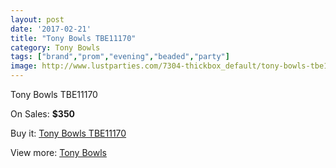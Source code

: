 ```yaml
---
layout: post
date: '2017-02-21'
title: "Tony Bowls TBE11170"
category: Tony Bowls
tags: ["brand","prom","evening","beaded","party"]
image: http://www.lustparties.com/7304-thickbox_default/tony-bowls-tbe11170.jpg
---
```

Tony Bowls TBE11170

On Sales: **$350**
<a href="https://www.lustparties.com/en/tony-bowls/2467-tony-bowls-tbe11170.html"><amp-img layout="responsive" width="600" height="600" src="//www.lustparties.com/7304-thickbox_default/tony-bowls-tbe11170.jpg" alt="Tony Bowls TBE11170 0" /></a>
<a href="https://www.lustparties.com/en/tony-bowls/2467-tony-bowls-tbe11170.html"><amp-img layout="responsive" width="600" height="600" src="//www.lustparties.com/7305-thickbox_default/tony-bowls-tbe11170.jpg" alt="Tony Bowls TBE11170 1" /></a>
<a href="https://www.lustparties.com/en/tony-bowls/2467-tony-bowls-tbe11170.html"><amp-img layout="responsive" width="600" height="600" src="//www.lustparties.com/7306-thickbox_default/tony-bowls-tbe11170.jpg" alt="Tony Bowls TBE11170 2" /></a>
<a href="https://www.lustparties.com/en/tony-bowls/2467-tony-bowls-tbe11170.html"><amp-img layout="responsive" width="600" height="600" src="//www.lustparties.com/7307-thickbox_default/tony-bowls-tbe11170.jpg" alt="Tony Bowls TBE11170 3" /></a>
<a href="https://www.lustparties.com/en/tony-bowls/2467-tony-bowls-tbe11170.html"><amp-img layout="responsive" width="600" height="600" src="//www.lustparties.com/7308-thickbox_default/tony-bowls-tbe11170.jpg" alt="Tony Bowls TBE11170 4" /></a>

Buy it: [Tony Bowls TBE11170](https://www.lustparties.com/en/tony-bowls/2467-tony-bowls-tbe11170.html "Tony Bowls TBE11170")

View more: [Tony Bowls](https://www.lustparties.com/en/5-tony-bowls "Tony Bowls")